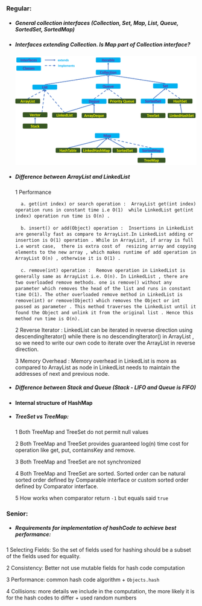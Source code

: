### Regular:
- ##### General collection interfaces (Collection, Set, Map, List, Queue, SortedSet, SortedMap)
- ##### Interfaces extending Collection. Is Map part of Collection interface?
  ![ac](../img/java-collection-architecture.png)
- ##### Difference between ArrayList and LinkedList
    1 Performance
    
        a. get(int index) or search operation :  ArrayList get(int index) operation runs in constant time i.e O(1)  while LinkedList get(int index) operation run time is O(n) .
    
        b. insert() or add(Object) operation :  Insertions in LinkedList are generally fast as compare to ArrayList.In LinkedList adding or insertion is O(1) operation . While in ArrayList, if array is full i.e worst case,  there is extra cost of  resizing array and copying elements to the new array , which makes runtime of add operation in ArrayList O(n) , otherwise it is O(1) .

        c. remove(int) operation :  Remove operation in LinkedList is generally same as ArrayList i.e. O(n). In LinkedList , there are two overloaded remove methods. one is remove() without any parameter which removes the head of the list and runs in constant time O(1). The other overloaded remove method in LinkedList is remove(int) or remove(Object) which removes the Object or int passed as parameter . This method traverses the LinkedList until it found the Object and unlink it from the original list . Hence this method run time is O(n).

    2  Reverse  Iterator :  LinkedList can be iterated in reverse direction using descendingIterator() while there is no descendingIterator() in ArrayList , so we need to write our own code to iterate over the ArrayList in reverse direction.

    3 Memory Overhead :  Memory overhead in LinkedList is more as compared to ArrayList as node in LinkedList needs to maintain the addresses of next and previous node.
 - ##### Difference between Stack and Queue (Stack - LIFO and Queue is FIFO)
 - **Internal structure of HashMap**
 - ##### TreeSet vs TreeMap:
 
    1 Both TreeMap and TreeSet do not permit null values
    
    2 Both TreeMap and TreeSet provides guaranteed log(n) time cost for operation like get, put, containsKey and remove.
    
    3 Both TreeMap and TreeSet are not synchronized
    
    4 Both TreeMap and TreeSet are sorted. Sorted order can be natural sorted order defined by Comparable interface or custom sorted order defined by Comparator interface.
    
    5 How works when comparator return `-1` but equals said `true`
      
### Senior:
- ##### Requirements for implementation of hashCode to achieve best performance:
 1 Selecting Fields: So the set of fields used for hashing should be a subset of the fields used for equality.
 
 2 Consistency: Better not use mutable fields for hash code computation
 
 3 Performance: common hash code algorithm + `Objects.hash`
 
 4 Collisions: more details we include in the computation, the more likely it is for the hash codes to differ + used random numbers


